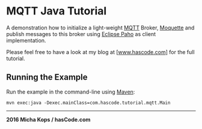 # MQTT Java Tutorial

A demonstration how to initialize a light-weight [MQTT] Broker, [Moquette] and publish messages to this broker using [Eclipse Paho] as client implementation.

Please feel free to have a look at my blog at [www.hascode.com] for the full tutorial.

## Running the Example

Run the example in the command-line using [Maven]:

```
mvn exec:java -Dexec.mainClass=com.hascode.tutorial.mqtt.Main  
```

---------

**2016 Micha Kops / hasCode.com**

   [www.hascode.com]:http://www.hascode.com/
   [Moquette]:https://github.com/andsel/moquette
   [Eclipse Paho]:https://eclipse.org/paho/clients/java/
   [MQTT]:http://mqtt.org/
   [Maven]:http://maven.apache.org/
   